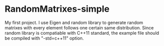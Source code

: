 # RandomMatrixes-simple
My first project. I use Eigen and random library to generate random matrixes with every element follows one certain same distribution. Since random library is compatiable with C++11 standard, the example file should be compiled with "-std=c++11" option.
